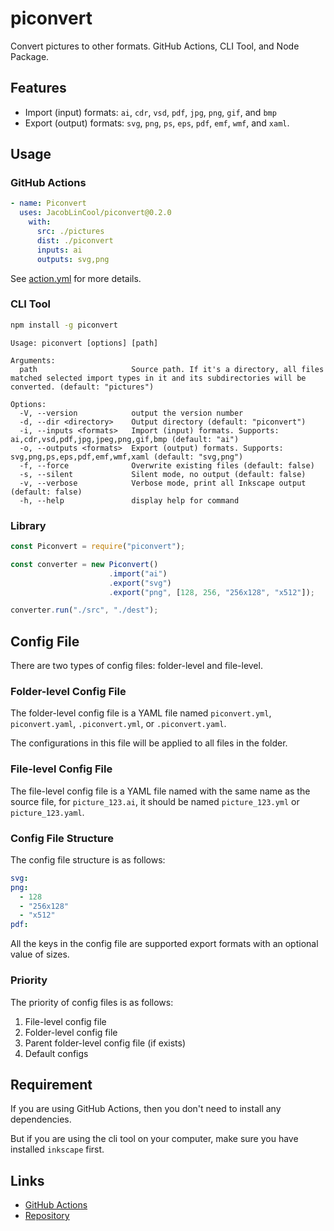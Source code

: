 # piconvert

Convert pictures to other formats. GitHub Actions, CLI Tool, and Node Package.

## Features

-   Import (input) formats: `ai`, `cdr`, `vsd`, `pdf`, `jpg`, `png`, `gif`, and `bmp`
-   Export (output) formats: `svg`, `png`, `ps`, `eps`, `pdf`, `emf`, `wmf`, and `xaml`.

## Usage

### GitHub Actions

```yaml
- name: Piconvert
  uses: JacobLinCool/piconvert@0.2.0
    with:
      src: ./pictures
      dist: ./piconvert
      inputs: ai
      outputs: svg,png
```

See [action.yml](./action.yml) for more details.

### CLI Tool

```bash
npm install -g piconvert
```

```
Usage: piconvert [options] [path]

Arguments:
  path                     Source path. If it's a directory, all files matched selected import types in it and its subdirectories will be converted. (default: "pictures")

Options:
  -V, --version            output the version number
  -d, --dir <directory>    Output directory (default: "piconvert")
  -i, --inputs <formats>   Import (input) formats. Supports: ai,cdr,vsd,pdf,jpg,jpeg,png,gif,bmp (default: "ai")
  -o, --outputs <formats>  Export (output) formats. Supports: svg,png,ps,eps,pdf,emf,wmf,xaml (default: "svg,png")
  -f, --force              Overwrite existing files (default: false)
  -s, --silent             Silent mode, no output (default: false)
  -v, --verbose            Verbose mode, print all Inkscape output (default: false)
  -h, --help               display help for command
```

### Library

```javascript
const Piconvert = require("piconvert");

const converter = new Piconvert()
                      .import("ai")
                      .export("svg")
                      .export("png", [128, 256, "256x128", "x512"]);

converter.run("./src", "./dest");
```

## Config File

There are two types of config files: folder-level and file-level.

### Folder-level Config File

The folder-level config file is a YAML file named `piconvert.yml`, `piconvert.yaml`, `.piconvert.yml`, or `.piconvert.yaml`.

The configurations in this file will be applied to all files in the folder.

### File-level Config File

The file-level config file is a YAML file named with the same name as the source file, for `picture_123.ai`, it should be named `picture_123.yml` or `picture_123.yaml`.

### Config File Structure

The config file structure is as follows:

```yaml
svg:
png:
  - 128
  - "256x128"
  - "x512"
pdf:
```

All the keys in the config file are supported export formats with an optional value of sizes.

### Priority

The priority of config files is as follows:

1. File-level config file
2. Folder-level config file
3. Parent folder-level config file (if exists)
4. Default configs

## Requirement

If you are using GitHub Actions, then you don't need to install any dependencies.

But if you are using the cli tool on your computer, make sure you have installed `inkscape` first.

## Links

-   [GitHub Actions](https://github.com/marketplace/actions/piconvert)
-   [Repository](https://github.com/JacobLinCool/piconvert)
